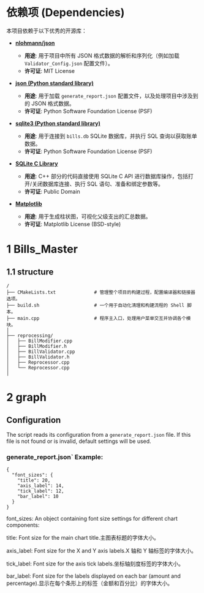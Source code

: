 # 依赖项 (Dependencies)

本项目依赖于以下优秀的开源库：

* **[nlohmann/json](https://github.com/nlohmann/json)**
    * **用途**: 用于项目中所有 JSON 格式数据的解析和序列化（例如加载 `Validator_Config.json` 配置文件）。
    * **许可证**: MIT License

* **[json (Python standard library)](https://docs.python.org/3/library/json.html)**
    * **用途**: 用于加载 `generate_report.json` 配置文件，以及处理项目中涉及到的 JSON 格式数据。
    * **许可证**: Python Software Foundation License (PSF)

* **[sqlite3 (Python standard library)](https://docs.python.org/3/library/sqlite3.html)**
    * **用途**: 用于连接到 `bills.db` SQLite 数据库，并执行 SQL 查询以获取账单数据。
    * **许可证**: Python Software Foundation License (PSF)

* **[SQLite C Library](https://www.sqlite.org/index.html)**
    * **用途**: C++ 部分的代码直接使用 SQLite C API 进行数据库操作，包括打开/关闭数据库连接、执行 SQL 语句、准备和绑定参数等。
    * **许可证**: Public Domain

* **[Matplotlib](https://matplotlib.org/)**
    * **用途**: 用于生成柱状图，可视化父级支出的汇总数据。
    * **许可证**: Matplotlib License (BSD-style)

# 1 Bills_Master
## 1.1 structure
```
/
├── CMakeLists.txt              # 管理整个项目的构建过程，配置编译器和链接器选项。
├── build.sh                    # 一个用于自动化清理和构建流程的 Shell 脚本。
├── main.cpp                    # 程序主入口，处理用户菜单交互并协调各个模块。
│
├── reprocessing/                  
│   ├── BillModifier.cpp
│   ├── BillModifier.h
│   ├── BillValidator.cpp       
│   ├── BillValidator.h  
│   ├── Reprocessor.cpp
│   └── Reprocessor.cpp 
│

```

# 2 graph
## Configuration

The script reads its configuration from a `generate_report.json` file. If this file is not found or is invalid, default settings will be used.

### generate_report.json` Example:

```
{
  "font_sizes": {
    "title": 20,
    "axis_label": 14,
    "tick_label": 12,
    "bar_label": 10
  }
}
```
font_sizes: An object containing font size settings for different chart components:

title: Font size for the main chart title.主图表标题的字体大小。

axis_label: Font size for the X and Y axis labels.X 轴和 Y 轴标签的字体大小。

tick_label: Font size for the axis tick labels.坐标轴刻度标签的字体大小。

bar_label: Font size for the labels displayed on each bar (amount and percentage).显示在每个条形上的标签（金额和百分比）的字体大小。

